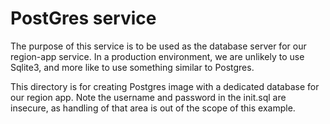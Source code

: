 # PostGres service
The purpose of this service is to be used as the database server for our region-app service.
In a production environment, we are unlikely to use Sqlite3, and more like to use something similar to Postgres.

This directory is for creating Postgres image with a dedicated database for our region app. Note the username and password in the init.sql are insecure, as handling of that area is out of the scope of this example.
